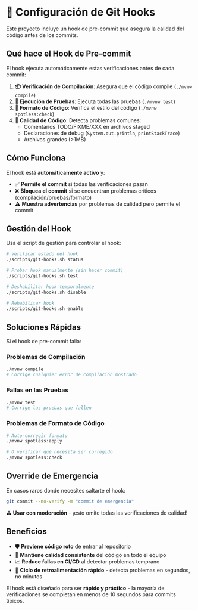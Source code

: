 # 🔧 Configuración de Git Hooks

Este proyecto incluye un hook de pre-commit que asegura la calidad del código antes de los commits.

## Qué hace el Hook de Pre-commit

El hook ejecuta automáticamente estas verificaciones antes de cada commit:

1. **📦 Verificación de Compilación**: Asegura que el código compile (`./mvnw compile`)
2. **🧪 Ejecución de Pruebas**: Ejecuta todas las pruebas (`./mvnw test`)
3. **🎨 Formato de Código**: Verifica el estilo del código (`./mvnw spotless:check`)
4. **📄 Calidad de Código**: Detecta problemas comunes:
   - Comentarios TODO/FIXME/XXX en archivos staged
   - Declaraciones de debug (`System.out.println`, `printStackTrace`)
   - Archivos grandes (>1MB)

## Cómo Funciona

El hook está **automáticamente activo** y:
- ✅ **Permite el commit** si todas las verificaciones pasan
- ❌ **Bloquea el commit** si se encuentran problemas críticos (compilación/pruebas/formato)
- ⚠️ **Muestra advertencias** por problemas de calidad pero permite el commit

## Gestión del Hook

Usa el script de gestión para controlar el hook:

```bash
# Verificar estado del hook
./scripts/git-hooks.sh status

# Probar hook manualmente (sin hacer commit)
./scripts/git-hooks.sh test

# Deshabilitar hook temporalmente
./scripts/git-hooks.sh disable

# Rehabilitar hook
./scripts/git-hooks.sh enable
```

## Soluciones Rápidas

Si el hook de pre-commit falla:

### Problemas de Compilación
```bash
./mvnw compile
# Corrige cualquier error de compilación mostrado
```

### Fallas en las Pruebas
```bash
./mvnw test
# Corrige las pruebas que fallen
```

### Problemas de Formato de Código
```bash
# Auto-corregir formato
./mvnw spotless:apply

# O verificar qué necesita ser corregido
./mvnw spotless:check
```

## Override de Emergencia

En casos raros donde necesites saltarte el hook:
```bash
git commit --no-verify -m "commit de emergencia"
```

⚠️ **Usar con moderación** - ¡esto omite todas las verificaciones de calidad!

## Beneficios

- 🛡️ **Previene código roto** de entrar al repositorio
- 🚀 **Mantiene calidad consistente** del código en todo el equipo
- 📈 **Reduce fallas en CI/CD** al detectar problemas temprano
- 🎯 **Ciclo de retroalimentación rápido** - detecta problemas en segundos, no minutos

El hook está diseñado para ser **rápido y práctico** - la mayoría de verificaciones se completan en menos de 10 segundos para commits típicos.
